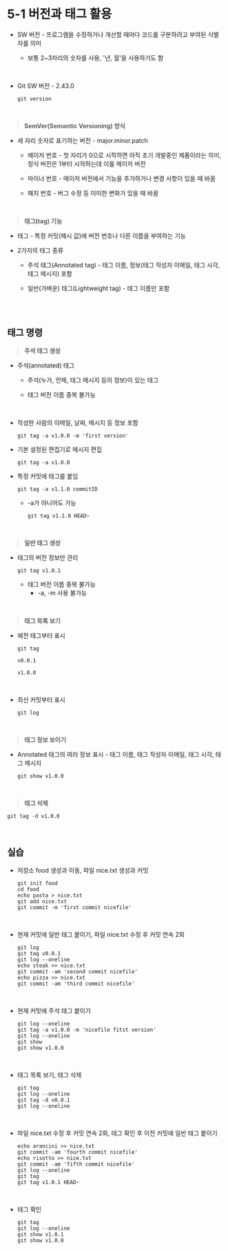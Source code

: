 # 5-1 버전과 태그 활용

- SW 버전 - 프로그램을 수정하거나 개선할 때마다 코드를 구분하려고 부여된 식별자를 의미

  - 보통 2~3자리의 숫자를 사용, '년, 월'을 사용하기도 함

<br>

- Git SW 버전 - 2.43.0

  ```
  git version
  ```

<br>

> **SemVer(Semantic Versioning) 방식**

- 세 자리 숫자로 표기하는 버전 - major.minor.patch

  - 메이저 번호 - 첫 자리가 0으로 시작하면 아직 초기 개발중인 제품이라는 의미, 정식 버전은 1부터 시작하는데 이를 메이저 버전

  - 마이너 번호 - 메이저 버전에서 기능을 추가하거나 변경 사항이 있을 때 바꿈

  - 패치 번호 - 버그 수정 등 미미한 변화가 있을 때 바꿈

<br>

> **태그(tag) 기능**

- 태그 - 특정 커밋(해시 값)에 버전 번호나 다른 이름을 부여하는 기능

- 2가지의 태그 종류

  - 주석 태그(Annotated tag) - 태그 이름, 정보(태그 작성자 이메일, 태그 시각, 태그 메시지) 포함

  - 일반(가벼운) 태그(Lightweight tag) - 태그 이름만 포함


<br>
<br>

## 태그 명령

> **주석 태그 생성**

- 주석(annotated) 태그

  - 주석(누가, 언제, 태그 메시지 등의 정보)이 있는 태그

  - 태그 버전 이름 중복 불가능

<br>

- 작성한 사람의 이메일, 날짜, 메시지 등 정보 포함
  ```
  git tag -a v1.0.0 -m 'first version'
  ```

- 기본 설정된 편집기로 메시지 편집
  ```
  git tag -a v1.0.0
  ```

- 특정 커밋에 태그를 붙임
  ```
  git tag -a v1.1.0 commitID
  ```
  - -a가 아니어도 가능
    ```
    git tag v1.1.0 HEAD~
    ```

<br>

> **일반 태그 생성**

- 태그의 버전 정보만 관리
  ```
  git tag v1.0.1
  ```
  - 태그 버전 이름 중복 불가능
    - -a, -m 사용 불가능

<br>

> **태그 목록 보기**

- 예전 태그부터 표시
  ```
  git tag
  ```
  `v0.0.1`
  
  `v1.0.0`

<br>

- 최신 커밋부터 표시
  ```
  git log
  ```

<br>

> **태그 정보 보이기**

- Annotated 태그의 여러 정보 표시 - 태그 이름, 태그 작성자 이메일, 태그 시각, 태그 메시지
  ```
  git show v1.0.0
  ```

<br>

> **태그 삭제**

```
git tag -d v1.0.0
```

<br>

## 실습

- 저장소 food 생성과 이동, 파일 nice.txt 생성과 커밋
  ```
  git init food
  cd food
  echo pasta > nice.txt
  git add nice.txt
  git commit -m 'first commit nicefile'
  ```

<br>

- 현재 커밋에 일반 태그 붙이기, 파일 nice.txt 수정 후 커밋 연속 2회
  ```
  git log
  git tag v0.0.1
  git log --oneline
  echo steak >> nice.txt
  git commit -am 'second commit nicefile'
  echo pizza >> nice.txt
  git commit -am 'third commit nicefile'
  ```

<br>

- 현재 커밋에 주석 태그 붙이기
  ```
  git log --oneline
  git tag -a v1.0.0 -m 'nicefile fitst version'
  git log --oneline
  git show
  git show v1.0.0
  ```

<br>

- 태그 목록 보기, 태그 삭제
  ```
  git tag
  git log --oneline
  git tag -d v0.0.1
  git log --oneline
  ```

<br>

- 파일 nice.txt 수정 후 커밋 연속 2회, 태그 확인 후 이전 커밋에 일반 태그 붙이기
  ```
  echo arancini >> nice.txt
  git commit -am 'fourth commit nicefile'
  echo risotto >> nice.txt
  git commit -am 'fifth commit nicefile'
  git log --oneline
  git tag
  git tag v1.0.1 HEAD~
  ```

<br>

- 태그 확인
  ```
  git tag
  git log --oneline
  git show v1.0.1
  git show v1.0.0
  ```
  




